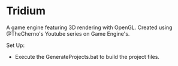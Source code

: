 # Tridium
A game engine featuring 3D rendering with OpenGL.
Created using @TheCherno's Youtube series on Game Engine's.

Set Up:
- Execute the GenerateProjects.bat to build the project files.

